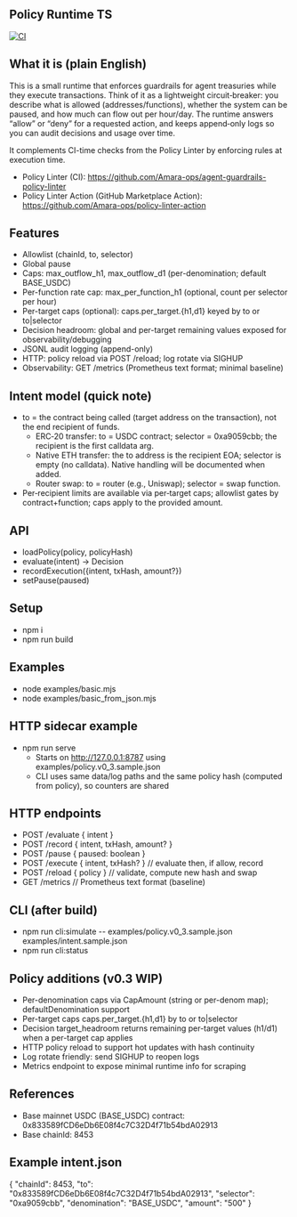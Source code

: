 ## Policy Runtime TS

[![CI](https://github.com/Amara-ops/policy-runtime-ts/actions/workflows/ci.yml/badge.svg)](https://github.com/Amara-ops/policy-runtime-ts/actions/workflows/ci.yml)

## What it is (plain English)
This is a small runtime that enforces guardrails for agent treasuries while they execute transactions. Think of it as a lightweight circuit‑breaker: you describe what is allowed (addresses/functions), whether the system can be paused, and how much can flow out per hour/day. The runtime answers “allow” or “deny” for a requested action, and keeps append‑only logs so you can audit decisions and usage over time.

It complements CI-time checks from the Policy Linter by enforcing rules at execution time.
- Policy Linter (CI): https://github.com/Amara-ops/agent-guardrails-policy-linter
- Policy Linter Action (GitHub Marketplace Action): https://github.com/Amara-ops/policy-linter-action

## Features
- Allowlist (chainId, to, selector)
- Global pause
- Caps: max_outflow_h1, max_outflow_d1 (per-denomination; default BASE_USDC)
- Per-function rate cap: max_per_function_h1 (optional, count per selector per hour)
- Per-target caps (optional): caps.per_target.{h1,d1} keyed by to or to|selector
- Decision headroom: global and per-target remaining values exposed for observability/debugging
- JSONL audit logging (append-only)
- HTTP: policy reload via POST /reload; log rotate via SIGHUP
- Observability: GET /metrics (Prometheus text format; minimal baseline)

## Intent model (quick note)
- to = the contract being called (target address on the transaction), not the end recipient of funds.
  - ERC‑20 transfer: to = USDC contract; selector = 0xa9059cbb; the recipient is the first calldata arg.
  - Native ETH transfer: the to address is the recipient EOA; selector is empty (no calldata). Native handling will be documented when added.
  - Router swap: to = router (e.g., Uniswap); selector = swap function.
- Per‑recipient limits are available via per‑target caps; allowlist gates by contract+function; caps apply to the provided amount.

## API
- loadPolicy(policy, policyHash)
- evaluate(intent) -> Decision
- recordExecution({intent, txHash, amount?})
- setPause(paused)

## Setup
- npm i
- npm run build

## Examples
- node examples/basic.mjs
- node examples/basic_from_json.mjs

## HTTP sidecar example
- npm run serve
  - Starts on http://127.0.0.1:8787 using examples/policy.v0_3.sample.json
  - CLI uses same data/log paths and the same policy hash (computed from policy), so counters are shared

## HTTP endpoints
- POST /evaluate { intent }
- POST /record { intent, txHash, amount? }
- POST /pause { paused: boolean }
- POST /execute { intent, txHash? }  // evaluate then, if allow, record
- POST /reload { policy } // validate, compute new hash and swap
- GET /metrics // Prometheus text format (baseline)

## CLI (after build)
- npm run cli:simulate -- examples/policy.v0_3.sample.json examples/intent.sample.json
- npm run cli:status

## Policy additions (v0.3 WIP)
- Per-denomination caps via CapAmount (string or per-denom map); defaultDenomination support
- Per-target caps caps.per_target.{h1,d1} by to or to|selector
- Decision target_headroom returns remaining per-target values (h1/d1) when a per-target cap applies
- HTTP policy reload to support hot updates with hash continuity
- Log rotate friendly: send SIGHUP to reopen logs
- Metrics endpoint to expose minimal runtime info for scraping

## References
- Base mainnet USDC (BASE_USDC) contract: 0x833589fCD6eDb6E08f4c7C32D4f71b54bdA02913
- Base chainId: 8453

## Example intent.json
{
  "chainId": 8453,
  "to": "0x833589fCD6eDb6E08f4c7C32D4f71b54bdA02913",
  "selector": "0xa9059cbb",
  "denomination": "BASE_USDC",
  "amount": "500"
}
